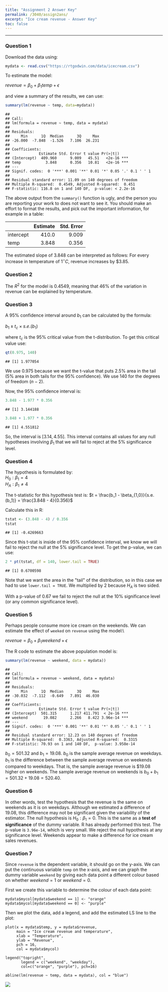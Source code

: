 ```yaml
---
title: "Assignment 2 Answer Key"
permalink: /3040/assign2ans/
excerpt: "Ice cream revenue - Answer Key"
toc: false
---
```


------------------------------------------------------------------------

### Question 1

Download the data using:

```r
mydata <- read.csv("https://rtgodwin.com/data/icecream.csv")
```

To estimate the model:

$revenue = \beta_0 + \beta_1temp + \epsilon$

and view a summary of the results, we can use:

```r
summary(lm(revenue ~ temp, data=mydata))
```
```
## 
## Call:
## lm(formula = revenue ~ temp, data = mydata)
## 
## Residuals:
##     Min      1Q  Median      3Q     Max 
## -26.000  -7.848  -1.526   7.106  26.231 
## 
## Coefficients:
##             Estimate Std. Error t value Pr(>|t|)    
## (Intercept)  409.960      9.009   45.51   <2e-16 ***
## temp           3.848      0.356   10.81   <2e-16 ***
## ---
## Signif. codes:  0 '***' 0.001 '**' 0.01 '*' 0.05 '.' 0.1 ' ' 1
## 
## Residual standard error: 11.09 on 140 degrees of freedom
## Multiple R-squared:  0.4549, Adjusted R-squared:  0.451 
## F-statistic: 116.8 on 1 and 140 DF,  p-value: < 2.2e-16
```
The above output from the `summary()` function is ugly, and the person you are reporting your work to does not want to see it. You should make an effort to format the results, and pick out the important information, for example in a table:

<div align="center">

<font size = "4">

<table>
<thead>
<tr class="header">
<th style="text-align: left;"></th>
<th style="text-align: right;">Estimate</th>
<th style="text-align: right;">Std. Error</th>
</tr>
</thead>
<tbody>
<tr class="odd">
<td style="text-align: left;">intercept</td>
<td style="text-align: right;">410.0</td>
<td style="text-align: right;">9.009</td>
</tr>
<tr class="even">
<td style="text-align: left;">temp</td>
<td style="text-align: right;">3.848</td>
<td style="text-align: right;">0.356</td>
</tr>
</tbody>
</table>

</font>
</div>

The estimated slope of 3.848 can be interpreted as follows: For every increase in temperature of $1^{\circ}C$, revenue increases by $3.85.

### Question 2

The $R^2$ for the model is 0.4549, meaning that 46% of the variation in revenue can be explained by temperature.

### Question 3

A 95% confidence interval around $b_1$ can be calculated by the formula:

$b_1 \pm t_c \times s.e.(b_1)$

where $t_c$ is the 95% critical value from the t-distribution. To get this critical value use:

```r
qt(0.975, 140)
```
```
## [1] 1.977054
```

We use 0.975 because we want the t-value that puts 2.5% area in the tail (5% area in both tails for the 95% confidence). We use 140 for the degrees of freedom ($n - 2$).

Now, the 95% confidence interval is:

```r
3.848 - 1.977 * 0.356
```
```
## [1] 3.144188
```
```r
3.848 + 1.977 * 0.356
```
```
## [1] 4.551812
```

So, the interval is $[3.14, 4.55]$. This interval contains all values for any null hypotheses involving $\beta_1$ that we will fail to reject at the 5% significance level.

### Question 4
The hypothesis is formulated by:\
$H_0: \beta_1 = 4$\
$H_A: \beta_1 \neq 4$

The t-statistic for this hypothesis test is:
$t = \frac{b_1 - \beta_{1,0}}{s.e.(b_1)} = \frac{3.848 - 4}{0.356}$

Calculate this in R:

```r
tstat <- (3.848 - 4) / 0.356
tstat
```
```
## [1] -0.4269663
```

Since this t-stat is inside of the 95% confidence interval, we know we will fail to reject the null at the 5% significance level. To get the p-value, we can use:

```r
2 * pt(tstat, df = 140, lower.tail = TRUE)
```
```
## [1] 0.6700598
```

Note that we want the area in the "tail" of the distribution, so in this case we had to use `lower.tail = TRUE`. We multiplied by 2 because $H_A$ is two sided.

With a p-value of 0.67 we fail to reject the null at the 10% significance level (or any common significance level).

### Question 5

Perhaps people consume more ice cream on the weekends. We can estimate the effect of `weeked` on `revenue` using the model:\

$revenue = \beta_0 + \beta_1weekend + \epsilon$

The R code to estimate the above population model is:

```r
summary(lm(revenue ~ weekend, data = mydata))
```
```
## 
## Call:
## lm(formula = revenue ~ weekend, data = mydata)
## 
## Residuals:
##     Min      1Q  Median      3Q     Max 
## -30.032  -7.112  -0.649   7.891  46.030 
## 
## Coefficients:
##             Estimate Std. Error t value Pr(>|t|)    
## (Intercept)  501.315      1.217 411.791  < 2e-16 ***
## weekend       19.082      2.266   8.422 3.96e-14 ***
## ---
## Signif. codes:  0 '***' 0.001 '**' 0.01 '*' 0.05 '.' 0.1 ' ' 1
## 
## Residual standard error: 12.23 on 140 degrees of freedom
## Multiple R-squared:  0.3363, Adjusted R-squared:  0.3315 
## F-statistic: 70.93 on 1 and 140 DF,  p-value: 3.958e-14
```

$b_0 = 501.32$ and $b_1 = 19.08$. $b_0$ is the sample average revenue on weekdays. $b_1$ is the difference between the sample average revenue on weekends compared to weekdays. That is, the sample average revenue is \$19.08 higher on weekends. The sample average revenue on weekends is $b_0 + b_1 = 501.32 + 19.08 = 520.40$.

### Question 6

In other words, test the hypothesis that the revenue is the same on weekends as it is on weekdays. Although we estimated a difference of 19.08, this difference may not be significant given the variability of the estimator. The null hypothesis is $H_0: \beta_1 = 0$. This is the same as a **test of significance** of the dummy variable. R has already performed this test. The p-value is `3.96e-14`, which is very small. We reject the null hypothesis at any significance level. Weekends appear to make a difference for ice cream sales revenues.

### Question 7

Since `revenue` is the dependent variable, it should go on the y-axis. We can put the continuous variable `temp` on the x-axis, and we can graph the dummy variable `weekend` by giving each data point a different colour based on whether $weekend = 1$ or $weekend = 0$.

First we create this variable to determine the colour of each data point:

```{r mycol}
mydata$mycol[mydata$weekend == 1] <- "orange"
mydata$mycol[mydata$weekend == 0] <- "purple"
```

Then we plot the data, add a legend, and add the estimated LS line to the plot:

```{r addline}
plot(x = mydata$temp, y = mydata$revenue,
     main = "Ice cream revenue and temperature",
     xlab = "Temperature",
     ylab = "Revenue",
     pch = 16,
     col = mydata$mycol)

legend("topright",
       legend = c("weekend", "weekday"),
       col=c("orange", "purple"), pch=16)

abline(lm(revenue ~ temp, data = mydata), col = "blue")
```
![](https://rtgodwin.com/3040/images/assign2addline-1.png)
